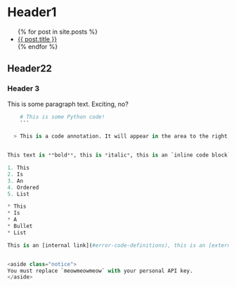 # Header1

<ul>
  {% for post in site.posts %}
    <li>
      <a href="{{ post.url }}">{{ post.title }}</a>
    </li>
  {% endfor %}
</ul>

## Header22
### Header 3

This is some paragraph text. Exciting, no?

```python
	# This is some Python code!
	```
  
  > This is a code annotation. It will appear in the area to the right, next to the code samples.


This text is **bold**, this is *italic*, this is an `inline code block`.

1. This
2. Is
3. An
4. Ordered
5. List

* This
* Is
* A
* Bullet
* List

This is an [internal link](#error-code-definitions), this is an [external link](http://google.com).


<aside class="notice">
You must replace `meowmeowmeow` with your personal API key.
</aside>

